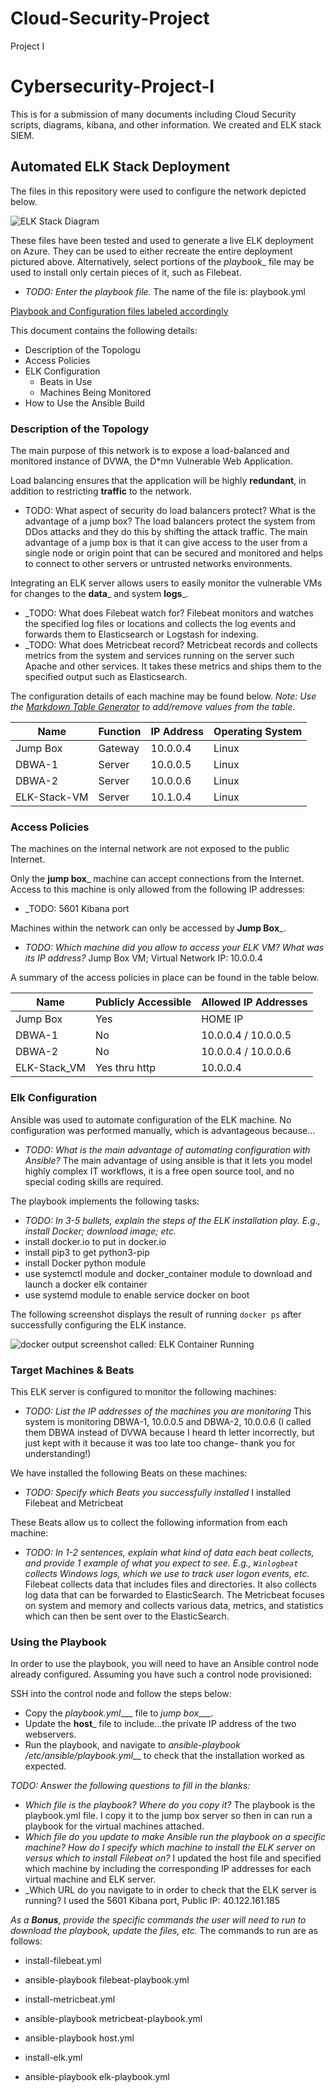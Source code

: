 # Cloud-Security-Project
Project I
# Cybersecurity-Project-I
This is for a submission of many documents including Cloud Security scripts, diagrams, kibana, and other information.  We created and ELK stack SIEM.
## Automated ELK Stack Deployment

The files in this repository were used to configure the network depicted below.

![ELK Stack Diagram](https://github.com/mjt323/Cloud-Security-Project/blob/main/Diagrams/ELK%20Stack%20Diagram.png)

These files have been tested and used to generate a live ELK deployment on Azure. They can be used to either recreate the entire deployment pictured above. Alternatively, select portions of the _playbook__ file may be used to install only certain pieces of it, such as Filebeat.

  - _TODO: Enter the playbook file._ The name of the file is: playbook.yml

[Playbook and Configuration files labeled accordingly](https://github.com/mjt323/Cloud-Security-Project/tree/main/Ansible)

This document contains the following details:
- Description of the Topologu
- Access Policies
- ELK Configuration
  - Beats in Use
  - Machines Being Monitored
- How to Use the Ansible Build


### Description of the Topology

The main purpose of this network is to expose a load-balanced and monitored instance of DVWA, the D*mn Vulnerable Web Application.

Load balancing ensures that the application will be highly **redundant**, in addition to restricting **traffic** to the network.
- TODO: What aspect of security do load balancers protect? What is the advantage of a jump box?  The load balancers protect the system from DDos attacks and they do this by shifting the attack traffic. The main advantage of a jump box is that it can give access to the user from a single node or origin point that can be secured and monitored and helps to connect to other servers or untrusted networks environments.

Integrating an ELK server allows users to easily monitor the vulnerable VMs for changes to the __data___ and system __logs___.
- _TODO: What does Filebeat watch for? Filebeat monitors and watches the specified log files or locations and collects the log events and forwards them to Elasticsearch or Logstash for indexing.
- _TODO: What does Metricbeat record? Metricbeat records and collects metrics from the system and services running on the server such Apache and other services.  It takes these metrics and ships them to the specified output such as Elasticsearch.

The configuration details of each machine may be found below.
_Note: Use the [Markdown Table Generator](http://www.tablesgenerator.com/markdown_tables) to add/remove values from the table_.

| Name         | Function | IP Address | Operating System |
|--------------|----------|------------|------------------|
| Jump Box     | Gateway  | 10.0.0.4   | Linux            |
| DBWA-1       | Server   | 10.0.0.5   | Linux            |
| DBWA-2       | Server   | 10.0.0.6   | Linux            |
| ELK-Stack-VM | Server   | 10.1.0.4   | Linux            |

### Access Policies

The machines on the internal network are not exposed to the public Internet. 

Only the __jump box___ machine can accept connections from the Internet. Access to this machine is only allowed from the following IP addresses:
- _TODO: 5601 Kibana port

Machines within the network can only be accessed by __Jump Box___.
- _TODO: Which machine did you allow to access your ELK VM? What was its IP address?_ Jump Box VM; Virtual Network IP: 10.0.0.4

A summary of the access policies in place can be found in the table below.

| Name         | Publicly Accessible | Allowed IP Addresses |
|--------------|---------------------|----------------------|
| Jump Box     | Yes                 | HOME IP              |
| DBWA-1       | No                  | 10.0.0.4 / 10.0.0.5  |
| DBWA-2       | No                  | 10.0.0.4 / 10.0.0.6  |
| ELK-Stack_VM | Yes thru http       | 10.0.0.4             |

### Elk Configuration

Ansible was used to automate configuration of the ELK machine. No configuration was performed manually, which is advantageous because...
- _TODO: What is the main advantage of automating configuration with Ansible?_ The main advantage of using ansible is that it lets you model highly complex IT workflows, it is a free open source tool, and no special coding skills are required.    

The playbook implements the following tasks:
- _TODO: In 3-5 bullets, explain the steps of the ELK installation play. E.g., install Docker; download image; etc._
- install docker.io to put in docker.io
- install pip3 to get python3-pip
- install Docker python module
- use systemctl module and docker_container module to download and launch a docker elk container
- use systemd module to enable service docker on boot

The following screenshot displays the result of running `docker ps` after successfully configuring the ELK instance.

![docker output screenshot called: ELK Container Running](https://github.com/mjt323/Cloud-Security-Project/blob/main/Diagrams/Elk%20Container%20Running.png)

### Target Machines & Beats
This ELK server is configured to monitor the following machines:
- _TODO: List the IP addresses of the machines you are monitoring_  This system is monitoring DBWA-1, 10.0.0.5 and DBWA-2, 10.0.0.6  (I called them DBWA instead of DVWA because I heard th letter incorrectly, but just kept with it because it was too late too change- thank you for understanding!)

We have installed the following Beats on these machines:
- _TODO: Specify which Beats you successfully installed_  I installed Filebeat and Metricbeat

These Beats allow us to collect the following information from each machine:
- _TODO: In 1-2 sentences, explain what kind of data each beat collects, and provide 1 example of what you expect to see. E.g., `Winlogbeat` collects Windows logs, which we use to track user logon events, etc._  Filebeat collects data that includes files and directories.  It also collects log data that can be forwarded to ElasticSearch.  The Metricbeat focuses on system and memory and collects various data, metrics, and statistics which can then be sent over to the ElasticSearch.

### Using the Playbook
In order to use the playbook, you will need to have an Ansible control node already configured. Assuming you have such a control node provisioned: 

SSH into the control node and follow the steps below:
- Copy the _playbook.yml____ file to _jump box____.
- Update the __host___ file to include...the private IP address of the two webservers.
- Run the playbook, and navigate to _ansible-playbook /etc/ansible/playbook.yml___ to check that the installation worked as expected.

_TODO: Answer the following questions to fill in the blanks:_
- _Which file is the playbook? Where do you copy it?_  The playbook is the playbook.yml file.  I copy it to the jump box server so then in can run a playbook for the virtual machines attached.
- _Which file do you update to make Ansible run the playbook on a specific machine? How do I specify which machine to install the ELK server on versus which to install Filebeat on?_  I updated the host file and specified which machine by including the corresponding IP addresses for each virtual machine and ELK server.
- _Which URL do you navigate to in order to check that the ELK server is running?  I used the 5601 Kibana port, Public IP: 40.122.161.185

_As a **Bonus**, provide the specific commands the user will need to run to download the playbook, update the files, etc._
The commands to run are as follows:
- install-filebeat.yml
- ansible-playbook filebeat-playbook.yml

- install-metricbeat.yml
- ansible-playbook metricbeat-playbook.yml

- ansible-playbook host.yml

- install-elk.yml
- ansible-playbook elk-playbook.yml



